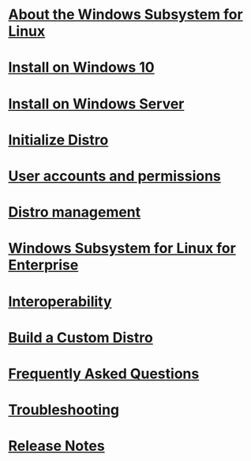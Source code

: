 # [About the Windows Subsystem for Linux](./about.md)
# [Install on Windows 10](./install-win10.md)
# [Install on Windows Server](./install-on-server.md)
# [Initialize Distro](./initialize-distro.md)
# [User accounts and permissions](./user-support.md)
# [Distro management](./wsl-config.md)
# [Windows Subsystem for Linux for Enterprise](./enterprise.md)
# [Interoperability](./interop.md)
# [Build a Custom Distro](./build-custom-distro.md)
# [Frequently Asked Questions](./faq.md)
# [Troubleshooting](./troubleshooting.md)
# [Release Notes](./release-notes.md)

